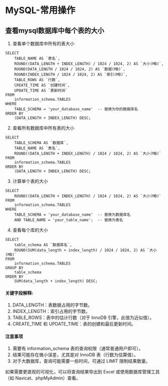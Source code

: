# MySQL-常用操作

## 查看mysql数据库中每个表的大小
1. 查看单个数据库中所有的表大小
```mysql
SELECT
    TABLE_NAME AS `表名`,
    ROUND((DATA_LENGTH + INDEX_LENGTH) / 1024 / 1024, 2) AS `大小(MB)`,
    ROUND(DATA_LENGTH / 1024 / 1024, 2) AS `数据(MB)`,
    ROUND(INDEX_LENGTH / 1024 / 1024, 2) AS `索引(MB)`,
    TABLE_ROWS AS `行数`,
    CREATE_TIME AS `创建时间`,
    UPDATE_TIME AS `更新时间`
FROM
    information_schema.TABLES
WHERE
    TABLE_SCHEMA = 'your_database_name'  -- 替换为你的数据库名
ORDER BY
    (DATA_LENGTH + INDEX_LENGTH) DESC;
```
2. 查看所有数据库中所有表的大小
```mysql
SELECT
    TABLE_SCHEMA AS `数据库`,
    TABLE_NAME AS `表名`,
    ROUND((DATA_LENGTH + INDEX_LENGTH) / 1024 / 1024, 2) AS `大小(MB)`
FROM
    information_schema.TABLES
ORDER BY
    (DATA_LENGTH + INDEX_LENGTH) DESC;
```

3. 计算单个表的大小
```mysql
SELECT
    ROUND((DATA_LENGTH + INDEX_LENGTH) / 1024 / 1024, 2) AS `大小(MB)`
FROM
    information_schema.TABLES
WHERE
    TABLE_SCHEMA = 'your_database_name'  -- 替换为数据库名
    AND TABLE_NAME = 'your_table_name';  -- 替换为表名
```

4. 查看每个库的大小
```mysql
SELECT
    table_schema AS `数据库名`,
    ROUND(SUM(data_length + index_length) / 1024 / 1024, 2) AS `大小(MB)`
FROM
    information_schema.TABLES
GROUP BY
    table_schema
ORDER BY
    SUM(data_length + index_length) DESC;
```
#### 关键字段解释:
1. DATA_LENGTH：表数据占用的字节数。
1. INDEX_LENGTH：索引占用的字节数。
1. TABLE_ROWS：表中的估计行数（对于 InnoDB 引擎，此值为近似值）。
1. CREATE_TIME 和 UPDATE_TIME：表的创建和最后更新时间。

#### 注意事项
1. 需要有 information_schema 表的查询权限（通常普通用户即可）。
1. 结果可能存在微小误差，尤其是对 InnoDB 表（行数为估算值）。
1. 对于大数据库，查询可能需要一些时间，可通过 LIMIT 限制结果数量。

如果需要更直观的可视化，可以将查询结果导出到 Excel 或使用数据库管理工具（如 Navicat、phpMyAdmin）查看。